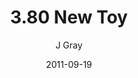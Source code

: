 ---
title: '3.80 New Toy'
alt: 'Mysteries of the Arcana'
date: '2011-09-19'
author: 'J Gray'
artist: 'Gennifer'
chapter: '3 Two by Two'
filler: false
---